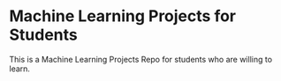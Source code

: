 # Machine Learning Projects for Students

This is a Machine Learning Projects Repo for students who are willing to learn.